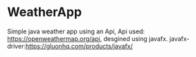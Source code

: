 # WeatherApp
Simple java weather app using an Api,
Api used: https://openweathermap.org/api,
desgined using javafx.
javafx-driver:https://gluonhq.com/products/javafx/
